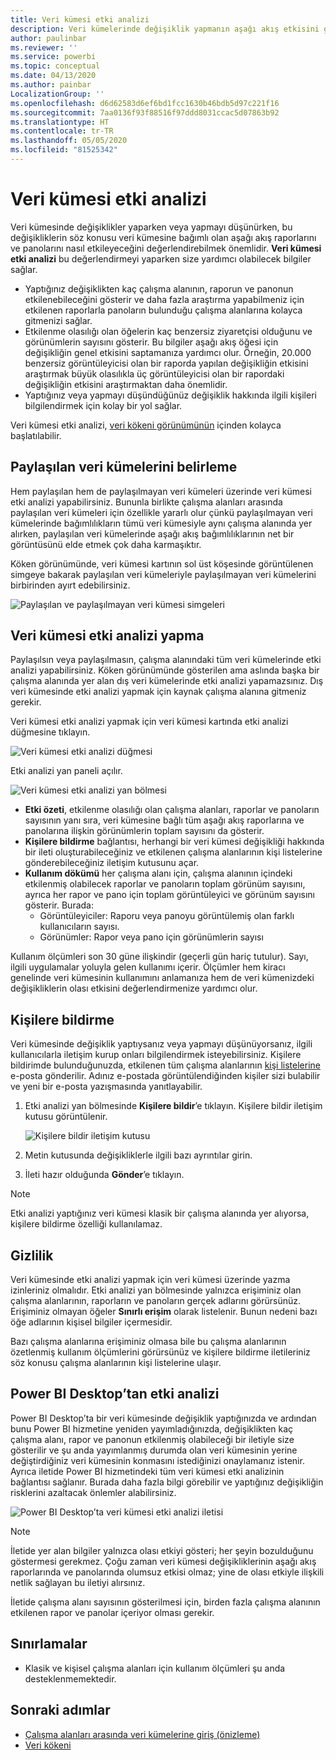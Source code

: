 ```yaml
---
title: Veri kümesi etki analizi
description: Veri kümelerinde değişiklik yapmanın aşağı akış etkisini görselleştirin ve analiz edin.
author: paulinbar
ms.reviewer: ''
ms.service: powerbi
ms.topic: conceptual
ms.date: 04/13/2020
ms.author: painbar
LocalizationGroup: ''
ms.openlocfilehash: d6d62583d6ef6bd1fcc1630b46bdb5d97c221f16
ms.sourcegitcommit: 7aa0136f93f88516f97ddd8031ccac5d07863b92
ms.translationtype: HT
ms.contentlocale: tr-TR
ms.lasthandoff: 05/05/2020
ms.locfileid: "81525342"
---
```

# <a name="dataset-impact-analysis"></a>Veri kümesi etki analizi

Veri kümesinde değişiklikler yaparken veya yapmayı düşünürken, bu değişikliklerin söz konusu veri kümesine bağımlı olan aşağı akış raporlarını ve panolarını nasıl etkileyeceğini değerlendirebilmek önemlidir. **Veri kümesi etki analizi** bu değerlendirmeyi yaparken size yardımcı olabilecek bilgiler sağlar.
* Yaptığınız değişiklikten kaç çalışma alanının, raporun ve panonun etkilenebileceğini gösterir ve daha fazla araştırma yapabilmeniz için etkilenen raporlarla panoların bulunduğu çalışma alanlarına kolayca gitmenizi sağlar.
* Etkilenme olasılığı olan öğelerin kaç benzersiz ziyaretçisi olduğunu ve görünümlerin sayısını gösterir. Bu bilgiler aşağı akış öğesi için değişikliğin genel etkisini saptamanıza yardımcı olur. Örneğin, 20.000 benzersiz görüntüleyicisi olan bir raporda yapılan değişikliğin etkisini araştırmak büyük olasılıkla üç görüntüleyicisi olan bir rapordaki değişikliğin etkisini araştırmaktan daha önemlidir.
* Yaptığınız veya yapmayı düşündüğünüz değişiklik hakkında ilgili kişileri bilgilendirmek için kolay bir yol sağlar.

Veri kümesi etki analizi, [veri kökeni görünümünün](service-data-lineage.md) içinden kolayca başlatılabilir.

## <a name="identifying-shared-datasets"></a>Paylaşılan veri kümelerini belirleme

Hem paylaşılan hem de paylaşılmayan veri kümeleri üzerinde veri kümesi etki analizi yapabilirsiniz. Bununla birlikte çalışma alanları arasında paylaşılan veri kümeleri için özellikle yararlı olur çünkü paylaşılmayan veri kümelerinde bağımlılıkların tümü veri kümesiyle aynı çalışma alanında yer alırken, paylaşılan veri kümelerinde aşağı akış bağımlılıklarının net bir görüntüsünü elde etmek çok daha karmaşıktır.

Köken görünümünde, veri kümesi kartının sol üst köşesinde görüntülenen simgeye bakarak paylaşılan veri kümeleriyle paylaşılmayan veri kümelerini birbirinden ayırt edebilirsiniz.

![Paylaşılan ve paylaşılmayan veri kümesi simgeleri](media/service-dataset-impact-analysis/shared-unshared-icon.png)

## <a name="perform-dataset-impact-analysis"></a>Veri kümesi etki analizi yapma

Paylaşılsın veya paylaşılmasın, çalışma alanındaki tüm veri kümelerinde etki analizi yapabilirsiniz. Köken görünümünde gösterilen ama aslında başka bir çalışma alanında yer alan dış veri kümelerinde etki analizi yapamazsınız. Dış veri kümesinde etki analizi yapmak için kaynak çalışma alanına gitmeniz gerekir.

Veri kümesi etki analizi yapmak için veri kümesi kartında etki analizi düğmesine tıklayın.

![Veri kümesi etki analizi düğmesi](media/service-dataset-impact-analysis/open-analysis-pane-button.png)

Etki analizi yan paneli açılır.

![Veri kümesi etki analizi yan bölmesi](media/service-dataset-impact-analysis/service-impact-analysis-pane.png)

* **Etki özeti**, etkilenme olasılığı olan çalışma alanları, raporlar ve panoların sayısının yanı sıra, veri kümesine bağlı tüm aşağı akış raporlarına ve panolarına ilişkin görünümlerin toplam sayısını da gösterir.
* **Kişilere bildirme** bağlantısı, herhangi bir veri kümesi değişikliği hakkında bir ileti oluşturabileceğiniz ve etkilenen çalışma alanlarının kişi listelerine gönderebileceğiniz iletişim kutusunu açar. 
* **Kullanım dökümü** her çalışma alanı için, çalışma alanının içindeki etkilenmiş olabilecek raporlar ve panoların toplam görünüm sayısını, ayrıca her rapor ve pano için toplam görüntüleyici ve görünüm sayısını gösterir. Burada:
   * Görüntüleyiciler: Raporu veya panoyu görüntülemiş olan farklı kullanıcıların sayısı.
   * Görünümler: Rapor veya pano için görünümlerin sayısı

Kullanım ölçümleri son 30 güne ilişkindir (geçerli gün hariç tutulur). Sayı, ilgili uygulamalar yoluyla gelen kullanımı içerir. Ölçümler hem kiracı genelinde veri kümesinin kullanımını anlamanıza hem de veri kümenizdeki değişikliklerin olası etkisini değerlendirmenize yardımcı olur.

## <a name="notify-contacts"></a>Kişilere bildirme

Veri kümesinde değişiklik yaptıysanız veya yapmayı düşünüyorsanız, ilgili kullanıcılarla iletişim kurup onları bilgilendirmek isteyebilirsiniz. Kişilere bildirimde bulunduğunuzda, etkilenen tüm çalışma alanlarının [kişi listelerine](../service-create-the-new-workspaces.md#workspace-contact-list) e-posta gönderilir. Adınız e-postada görüntülendiğinden kişiler sizi bulabilir ve yeni bir e-posta yazışmasında yanıtlayabilir. 

1. Etki analizi yan bölmesinde **Kişilere bildir**’e tıklayın. Kişilere bildir iletişim kutusu görüntülenir.

   ![Kişilere bildir iletişim kutusu](media/service-dataset-impact-analysis/notify-contacts-dialog.png)

1. Metin kutusunda değişikliklerle ilgili bazı ayrıntılar girin.
1. İleti hazır olduğunda **Gönder**’e tıklayın.

> [!NOTE]
> Etki analizi yaptığınız veri kümesi klasik bir çalışma alanında yer alıyorsa, kişilere bildirme özelliği kullanılamaz.

## <a name="privacy"></a>Gizlilik

Veri kümesinde etki analizi yapmak için veri kümesi üzerinde yazma izinleriniz olmalıdır. Etki analizi yan bölmesinde yalnızca erişiminiz olan çalışma alanlarının, raporların ve panoların gerçek adlarını görürsünüz. Erişiminiz olmayan öğeler **Sınırlı erişim** olarak listelenir. Bunun nedeni bazı öğe adlarının kişisel bilgiler içermesidir.

Bazı çalışma alanlarına erişiminiz olmasa bile bu çalışma alanlarının özetlenmiş kullanım ölçümlerini görürsünüz ve kişilere bildirme iletileriniz söz konusu çalışma alanlarının kişi listelerine ulaşır.

## <a name="impact-analysis-from-power-bi-desktop"></a>Power BI Desktop’tan etki analizi

Power BI Desktop’ta bir veri kümesinde değişiklik yaptığınızda ve ardından bunu Power BI hizmetine yeniden yayımladığınızda, değişiklikten kaç çalışma alanı, rapor ve panonun etkilenmiş olabileceği bir iletiyle size gösterilir ve şu anda yayımlanmış durumda olan veri kümesinin yerine değiştirdiğiniz veri kümesinin konmasını istediğinizi onaylamanız istenir. Ayrıca iletide Power BI hizmetindeki tüm veri kümesi etki analizinin bağlantısı sağlanır. Burada daha fazla bilgi görebilir ve yaptığınız değişikliğin risklerini azaltacak önlemler alabilirsiniz.

![Power BI Desktop’ta veri kümesi etki analizi iletisi](media/service-dataset-impact-analysis/service-dataset-impact-analysis-desktop-warning.png)

> [!NOTE]
> İletide yer alan bilgiler yalnızca olası etkiyi gösteri; her şeyin bozulduğunu göstermesi gerekmez. Çoğu zaman veri kümesi değişikliklerinin aşağı akış raporlarında ve panolarında olumsuz etkisi olmaz; yine de olası etkiyle ilişkili netlik sağlayan bu iletiyi alırsınız.
>
>İletide çalışma alanı sayısının gösterilmesi için, birden fazla çalışma alanının etkilenen rapor ve panolar içeriyor olması gerekir.

## <a name="limitations"></a>Sınırlamalar

* Klasik ve kişisel çalışma alanları için kullanım ölçümleri şu anda desteklenmemektedir.

## <a name="next-steps"></a>Sonraki adımlar

* [Çalışma alanları arasında veri kümelerine giriş (önizleme)](../service-datasets-across-workspaces.md)
* [Veri kökeni](service-data-lineage.md)
